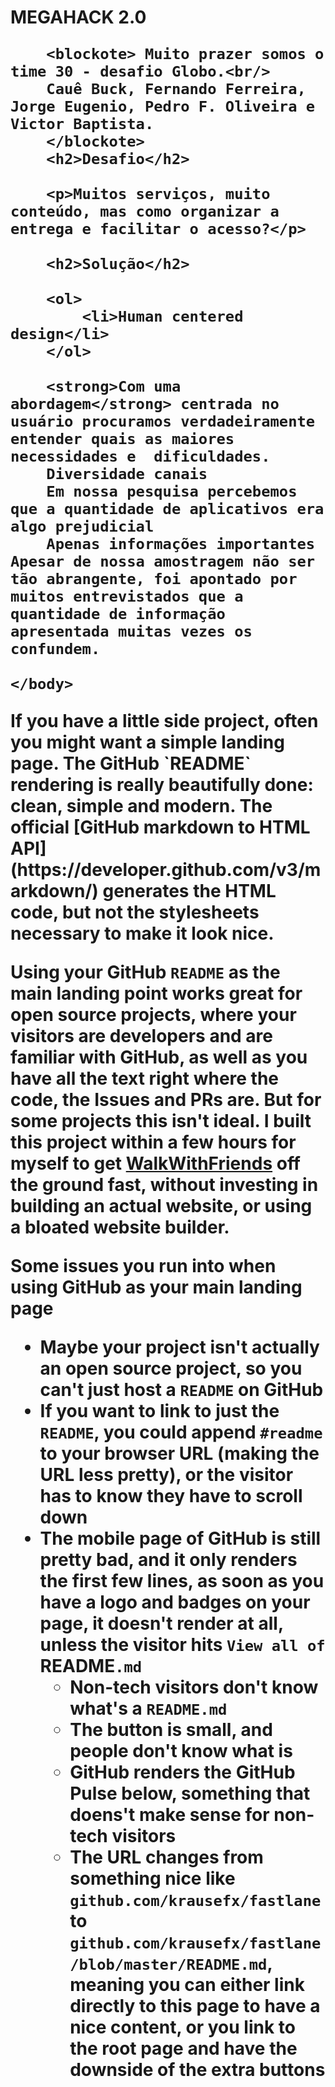<html>
    <body>
        <h1>MEGAHACK 2.0</1>

        <blockote> Muito prazer somos o time 30 - desafio Globo.<br/>
        Cauê Buck, Fernando Ferreira, Jorge Eugenio, Pedro F. Oliveira e Victor Baptista. 
        </blockote>
        <h2>Desafio</h2>

        <p>Muitos serviços, muito conteúdo, mas como organizar a entrega e facilitar o acesso?</p>

        <h2>Solução</h2>

        <ol>
            <li>Human centered design</li>
        </ol>

        <strong>Com uma abordagem</strong> centrada no usuário procuramos verdadeiramente entender quais as maiores necessidades e  dificuldades.
        Diversidade canais
        Em nossa pesquisa percebemos que a quantidade de aplicativos era algo prejudicial
        Apenas informações importantes Apesar de nossa amostragem não ser tão abrangente, foi apontado por muitos entrevistados que a quantidade de informação apresentada muitas vezes os confundem.

    </body>
</html>
If you have a little side project, often you might want a simple landing page. The GitHub `README` rendering is really beautifully done: clean, simple and modern. The official [GitHub markdown to HTML API](https://developer.github.com/v3/markdown/) generates the HTML code, but not the stylesheets necessary to make it look nice.

Using your GitHub `README` as the main landing point works great for open source projects, where your visitors are developers and are familiar with GitHub, as well as you have all the text right where the code, the Issues and PRs are. But for some projects this isn't ideal. I built this project within a few hours for myself to get [WalkWithFriends](https://walkwithfriends.net/) off the ground fast, without investing in building an actual website, or using a bloated website builder.

Some issues you run into when using GitHub as your main landing page

- Maybe your project isn't actually an open source project, so you can't just host a `README` on GitHub
- If you want to link to just the `README`, you could append `#readme` to your browser URL (making the URL less pretty), or the visitor has to know they have to scroll down
- The mobile page of GitHub is still pretty bad, and it only renders the first few lines, as soon as you have a logo and badges on your page, it doesn't render at all, unless the visitor hits `View all of `README`.md`
    - Non-tech visitors don't know what's a `README.md`
    - The button is small, and people don't know what is
    - GitHub renders the GitHub Pulse below, something that doens't make sense for non-tech visitors
    - The URL changes from something nice like `github.com/krausefx/fastlane` to `github.com/krausefx/fastlane/blob/master/README.md`, meaning you can either link directly to this page to have a nice content, or you link to the root page and have the downside of the extra buttons
